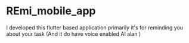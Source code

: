 # REmi_mobile_app
I developed this  flutter based application primarily it's for reminding you about your task (And it do have voice enabled AI alan )
